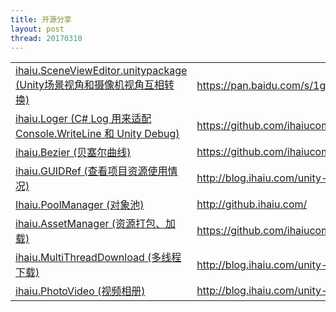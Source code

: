 ```yaml
---
title: 开源分享
layout: post
thread: 20170310
---
```



<table>

  <tr>
      <td><a target="_blank" href="https://pan.baidu.com/s/1geSeW4j">ihaiu.SceneViewEditor.unitypackage (Unity场景视角和摄像机视角互相转换)</a></td>
      <td><a target="_blank" href="https://pan.baidu.com/s/1geSeW4j">https://pan.baidu.com/s/1geSeW4j</a></td>
  </tr>

  <tr>
      <td><a target="_blank" href="https://github.com/ihaiucom/ihaiu.Loger">ihaiu.Loger (C# Log 用来适配 Console.WriteLine 和 Unity Debug)</a></td>
      <td><a target="_blank" href="https://github.com/ihaiucom/ihaiu.Loger">https://github.com/ihaiucom/ihaiu.Loger</a></td>
  </tr>

  <tr>
      <td><a target="_blank" href="https://github.com/ihaiucom/ihaiu.Bezier">ihaiu.Bezier (贝塞尔曲线)</a></td>
      <td><a target="_blank" href="https://github.com/ihaiucom/ihaiu.Bezier">https://github.com/ihaiucom/ihaiu.Bezier</a></td>
  </tr>

  <tr>
      <td><a target="_blank" href="http://blog.ihaiu.com/unity-GUIDRef">ihaiu.GUIDRef (查看项目资源使用情况)</a></td>
      <td><a target="_blank" href="http://blog.ihaiu.com/unity-GUIDRef">http://blog.ihaiu.com/unity-GUIDRef</a></td>
  </tr>
  <tr>
      <td><a target="_blank" href="http://github.ihaiu.com/">Ihaiu.PoolManager (对象池)</a></td>
      <td><a target="_blank" href="http://github.ihaiu.com/">http://github.ihaiu.com/</a></td>
  </tr>
  <tr>
      <td><a target="_blank" href="https://github.com/ihaiucom/ihaiu.AssetManager">ihaiu.AssetManager (资源打包、加载)</a></td>
      <td><a target="_blank" href="https://github.com/ihaiucom/ihaiu.AssetManager">https://github.com/ihaiucom/ihaiu.AssetManager</a></td>
  </tr>
  <tr>
      <td><a target="_blank" href="http://blog.ihaiu.com/unity-多线程下载">ihaiu.MultiThreadDownload (多线程下载)</a></td>
      <td><a target="_blank" href="http://blog.ihaiu.com/unity-多线程下载">http://blog.ihaiu.com/unity-多线程下载</a></td>
  </tr>
  <tr>
      <td><a target="_blank" href="http://blog.ihaiu.com/unity-VideoPhoto/">ihaiu.PhotoVideo (视频相册)</a></td>
      <td><a target="_blank" href="http://blog.ihaiu.com/unity-VideoPhoto/">http://blog.ihaiu.com/unity-VideoPhoto/</a></td>
  </tr>

</table>
             